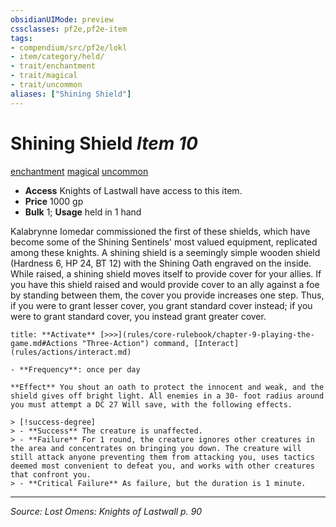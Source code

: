 ```yaml
---
obsidianUIMode: preview
cssclasses: pf2e,pf2e-item
tags:
- compendium/src/pf2e/lokl
- item/category/held/
- trait/enchantment
- trait/magical
- trait/uncommon
aliases: ["Shining Shield"]
---
```

# Shining Shield *Item 10*  
[enchantment](rules/traits/enchantment.md "Enchantment School Trait")  [magical](rules/traits/magical.md "Magical Item Trait")  [uncommon](rules/traits/uncommon.md "Uncommon Rarity Trait")  

- **Access** Knights of Lastwall have access to this item.
- **Price** 1000 gp
- **Bulk** 1; **Usage** held in 1 hand

Kalabrynne Iomedar commissioned the first of these shields, which have become some of the Shining Sentinels' most valued equipment, replicated among these knights. A shining shield is a seemingly simple wooden shield (Hardness 6, HP 24, BT 12) with the Shining Oath engraved on the inside. While raised, a shining shield moves itself to provide cover for your allies. If you have this shield raised and would provide cover to an ally against a foe by standing between them, the cover you provide increases one step. Thus, if you were to grant lesser cover, you grant standard cover instead; if you were to grant standard cover, you instead grant greater cover.

```ad-embed-ability
title: **Activate** [>>>](rules/core-rulebook/chapter-9-playing-the-game.md#Actions "Three-Action") command, [Interact](rules/actions/interact.md)

- **Frequency**: once per day

**Effect** You shout an oath to protect the innocent and weak, and the shield gives off bright light. All enemies in a 30- foot radius around you must attempt a DC 27 Will save, with the following effects.

> [!success-degree] 
> - **Success** The creature is unaffected.
> - **Failure** For 1 round, the creature ignores other creatures in the area and concentrates on bringing you down. The creature will still attack anyone preventing them from attacking you, uses tactics deemed most convenient to defeat you, and works with other creatures that confront you.
> - **Critical Failure** As failure, but the duration is 1 minute.
```


---
*Source: Lost Omens: Knights of Lastwall p. 90*